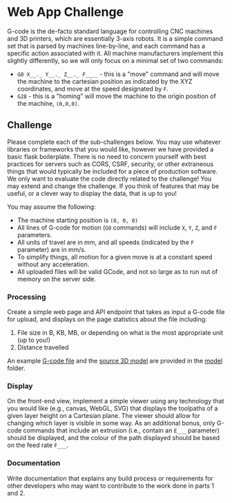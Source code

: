 # Web App Challenge

G-code is the de-facto standard language for controlling CNC machines and 3D printers, which are essentially 3-axis robots.
It is a simple command set that is parsed by machines line-by-line, and each command has a specific action associated with it.
All machine manufacturers implement this slightly differently, so we will only focus on a minimal set of two commands:

- `G0 X__._ Y__._ Z__._ F____` - this is a "move" command and will move the machine to the cartesian position as indicated by the XYZ coordinates, and move at the speed designated by `F`.
- `G28` - this is a "homing" will move the machine to the origin position of the machine, `(0,0,0)`.

## Challenge

Please complete each of the sub-challenges below.
You may use whatever libraries or frameworks that you would like, however we have provided a basic flask boilerplate.
There is no need to concern yourself with best practices for servers such as CORS, CSRF, security, or other extraneous things that would typically be included for a piece of production software. We only want to evaluate the code directly related to the challenge!
You may extend and change the challenge. If you think of features that may be useful, or a clever way to display the data, that is up to you!

You may assume the following:

- The machine starting position is `(0, 0, 0)`
- All lines of G-code for motion (`G0` commands) will include `X`, `Y`, `Z`, and `F` parameters.
- All units of travel are in mm, and all speeds (indicated by the `F` parameter) are in mm/s.
- To simplify things, all motion for a given move is at a constant speed without any acceleration.
- All uploaded files will be valid GCode, and not so large as to run out of memory on the server side.
### Processing

Create a simple web page and API endpoint that takes as input a G-code file for upload, and displays on the page statistics about the file including:

1. File size in B, KB, MB, or depending on what is the most appropriate unit (up to you!)
2. Distance travelled

An example [G-code file](model/example.gcode) and the [source 3D model](model/example.stl) are provided in the [model](model) folder.

### Display

On the front-end view, implement a simple viewer using any technology that you would like (e.g., canvas, WebGL, SVG) that displays the toolpaths of a given layer height on a Cartesian plane.
The viewer should allow for changing which layer is visible in some way.
As an additional bonus, only G-code commands that include an extrusion (i.e., contain an `E___` parameter) should be displayed, and the colour of the path displayed should be based on the feed rate `F___`.

### Documentation

Write documentation that explains any build process or requirements for other developers who may want to contribute to the work done in parts 1 and 2.
